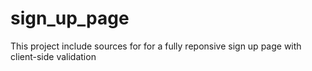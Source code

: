 # sign_up_page
This project include sources for for a fully reponsive sign up page with client-side validation

